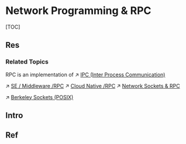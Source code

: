# Network Programming & RPC

[TOC]



## Res
### Related Topics
RPC is an implementation of ↗ [IPC (Inter Process Communication)](../../🧬%20Computer%20System/Operating%20System%20(Theory)/Processes%20Management%20(CPU%20+%20Main%20Memory%20Resource)/IPC%20(Inter%20Process%20Communication)/IPC%20(Inter%20Process%20Communication).md)

↗ [SE / Middleware /RPC](../../../Software%20Engineering/👾%20Web%20Development/🥪%20Middleware/Remote%20Procedure%20Call%20(RPC)/Remote%20Procedure%20Call%20(RPC).md)
↗ [Cloud Native /RPC](../../../Software%20Engineering/☁️%20Cloud%20Native/Cloud%20Platform%20(System%20Level%20Engineering)/🥋%20Orchestration%20&%20Management/Remote%20Procedure%20Call%20(RPC)/Remote%20Procedure%20Call%20(RPC).md)
↗ [Network Sockets & RPC](../../🧬%20Computer%20System/Operating%20System%20(Theory)/IO%20System/IO%20Generality%20(via%20Abstraction)/🛜%20Network%20Sockets%20&%20RPC/Network%20Sockets%20&%20RPC.md)

↗ [Berkeley Sockets (POSIX)](../../🧬%20Computer%20System/Operating%20System%20(Theory)/IO%20System/IO%20Generality%20(via%20Abstraction)/🛜%20Network%20Sockets%20&%20RPC/Berkeley%20Sockets%20(POSIX)/Berkeley%20Sockets%20(POSIX).md)



## Intro



## Ref
